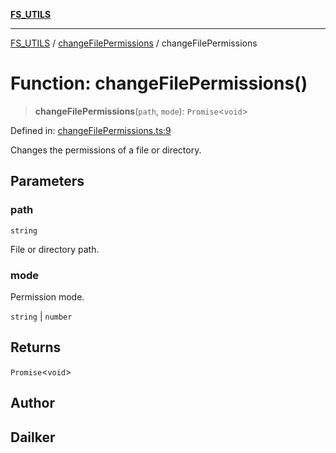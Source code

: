 [**FS_UTILS**](../../README.md)

***

[FS_UTILS](../../README.md) / [changeFilePermissions](../README.md) / changeFilePermissions

# Function: changeFilePermissions()

> **changeFilePermissions**(`path`, `mode`): `Promise`\<`void`\>

Defined in: [changeFilePermissions.ts:9](https://github.com/dailker/everyutil/blob/7c30ec40bbb398255a9be572db0a537e8bcb9c11/src/fs/changeFilePermissions.ts#L9)

Changes the permissions of a file or directory.

## Parameters

### path

`string`

File or directory path.

### mode

Permission mode.

`string` | `number`

## Returns

`Promise`\<`void`\>

## Author

## Dailker

